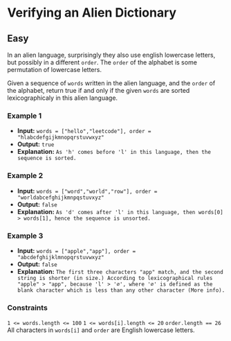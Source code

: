 # Verifying an Alien Dictionary

## Easy

In an alien language, surprisingly they also use english lowercase letters, but possibly in a different `order`. The `order` of the alphabet is some permutation of lowercase letters.

Given a sequence of `words` written in the alien language, and the `order` of the alphabet, return true if and only if the given `words` are sorted lexicographicaly in this alien language.

### Example 1

- **Input:** `words = ["hello","leetcode"], order = "hlabcdefgijkmnopqrstuvwxyz"`
- **Output:** `true`
- **Explanation:** `As 'h' comes before 'l' in this language, then the sequence is sorted.`

### Example 2

- **Input:** `words = ["word","world","row"], order = "worldabcefghijkmnpqstuvxyz"`
- **Output:** `false`
- **Explanation:** `As 'd' comes after 'l' in this language, then words[0] > words[1], hence the sequence is unsorted.`
  
### Example 3

- **Input:** `words = ["apple","app"], order = "abcdefghijklmnopqrstuvwxyz"`
- **Output:** `false`
- **Explanation:** `The first three characters "app" match, and the second string is shorter (in size.) According to lexicographical rules "apple" > "app", because 'l' > '∅', where '∅' is defined as the blank character which is less than any other character (More info).`

### Constraints

`1 <= words.length <= 100`
`1 <= words[i].length <= 20`
`order.length == 26`
All characters in `words[i]` and `order` are English lowercase letters.
